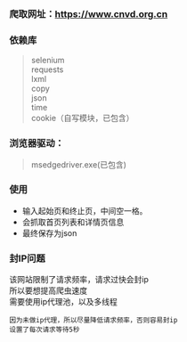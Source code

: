 ### 爬取网址：https://www.cnvd.org.cn

### 依赖库
>    selenium  
>    requests  
>    lxml  
>    copy  
>    json  
>    time  
>    cookie（自写模块，已包含）

### 浏览器驱动：
>    msedgedriver.exe(已包含)

### 使用
- 输入起始页和终止页，中间空一格。  
- 会抓取首页列表和详情页信息  
- 最终保存为json  
### 封IP问题
该网站限制了请求频率，请求过快会封ip  
所以要想提高爬虫速度  
需要使用ip代理池，以及多线程
```
因为未做ip代理，所以尽量降低请求频率，否则容易封ip
设置了每次请求等待5秒
```


